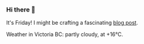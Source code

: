 ### Hi there :wave:

It's Friday! I might be crafting a fascinating [blog post](https://benjaminwuethrich.dev).

Weather in Victoria BC: partly cloudy, at +16°C.
